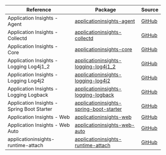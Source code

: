 | Reference | Package | Source |
|---|---|---|
|Application Insights - Agent|[applicationinsights-agent](https://repo1.maven.org/maven2/com/microsoft/azure/applicationinsights-agent)|[GitHub](https://github.com/Azure/azure-sdk-for-java)|
|Application Insights - Collectd|[applicationinsights-collectd](https://repo1.maven.org/maven2/com/microsoft/azure/applicationinsights-collectd)|[GitHub](https://github.com/Azure/azure-sdk-for-java)|
|Application Insights - Core|[applicationinsights-core](https://repo1.maven.org/maven2/com/microsoft/azure/applicationinsights-core)|[GitHub](https://github.com/Azure/azure-sdk-for-java)|
|Application Insights - Logging Log4j1_2|[applicationinsights-logging-log4j1_2](https://repo1.maven.org/maven2/com/microsoft/azure/applicationinsights-logging-log4j1_2)|[GitHub](https://github.com/Azure/azure-sdk-for-java)|
|Application Insights - Logging Log4j2|[applicationinsights-logging-log4j2](https://repo1.maven.org/maven2/com/microsoft/azure/applicationinsights-logging-log4j2)|[GitHub](https://github.com/Azure/azure-sdk-for-java)|
|Application Insights - Logging Logback|[applicationinsights-logging-logback](https://repo1.maven.org/maven2/com/microsoft/azure/applicationinsights-logging-logback)|[GitHub](https://github.com/Azure/azure-sdk-for-java)|
|Application Insights - Spring Boot Starter|[applicationinsights-spring-boot-starter](https://repo1.maven.org/maven2/com/microsoft/azure/applicationinsights-spring-boot-starter)|[GitHub](https://github.com/Azure/azure-sdk-for-java)|
|Application Insights - Web|[applicationinsights-web](https://repo1.maven.org/maven2/com/microsoft/azure/applicationinsights-web)|[GitHub](https://github.com/Azure/azure-sdk-for-java)|
|Application Insights - Web Auto|[applicationinsights-web-auto](https://repo1.maven.org/maven2/com/microsoft/azure/applicationinsights-web-auto)|[GitHub](https://github.com/Azure/azure-sdk-for-java)|
|applicationinsights-runtime-attach|[applicationinsights-runtime-attach](https://repo1.maven.org/maven2/com/microsoft/azure/applicationinsights-runtime-attach)|[GitHub](https://github.com/Azure/azure-sdk-for-java)|
